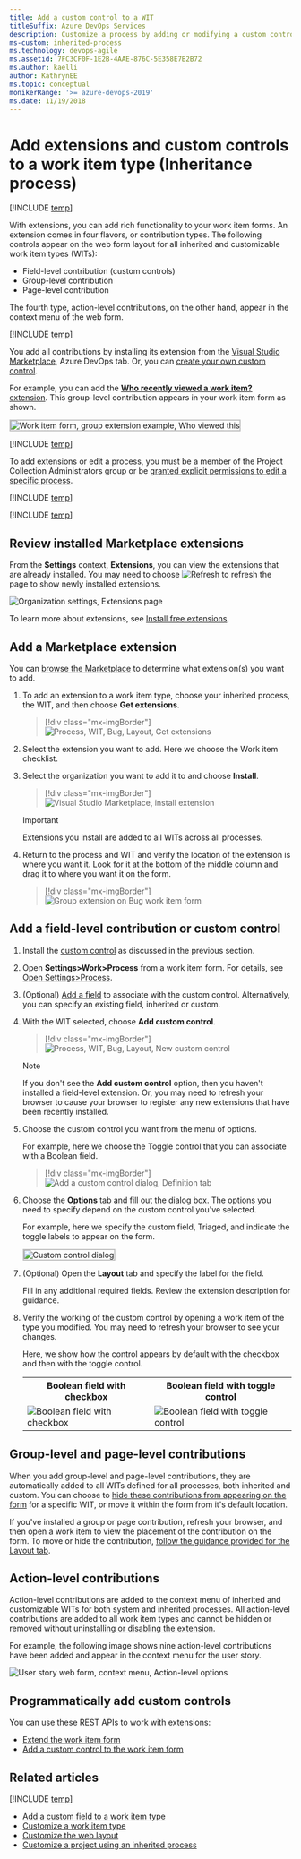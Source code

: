```yaml
---
title: Add a custom control to a WIT 
titleSuffix: Azure DevOps Services
description: Customize a process by adding or modifying a custom control for work item type when working in Azure DevOps Services
ms-custom: inherited-process
ms.technology: devops-agile
ms.assetid: 7FC3CF0F-1E2B-4AAE-876C-5E358E7B2B72
ms.author: kaelli
author: KathrynEE
ms.topic: conceptual
monikerRange: '>= azure-devops-2019'
ms.date: 11/19/2018
---
```


# Add extensions and custom controls to a work item type (Inheritance process)

[!INCLUDE [temp](../../../boards/includes/version-vsts-plus-azdevserver-2019.md)]

With extensions, you can add rich functionality to your work item forms. An extension comes in four flavors, or contribution types. The following controls appear on the web form layout for all inherited and customizable work item types (WITs):

* Field-level contribution (custom controls)
* Group-level contribution
* Page-level contribution

The fourth type, action-level contributions, on the other hand, appear in the context menu of the web form.

[!INCLUDE [temp](../includes/note-on-prem-link.md)]

You add all contributions by installing its extension from the [Visual Studio Marketplace](https://marketplace.visualstudio.com/azuredevops), Azure DevOps tab. Or, you can [create your own custom control](../../../extend/get-started/node.md).

For example, you can add the [**Who recently viewed a work item?** extension](https://marketplace.visualstudio.com/items?itemName=mmanela.vsts-workitem-recentlyviewed). This group-level contribution appears in your work item form as shown.

<img src="media/process/custom-controls-group-extension-example-who-recently-viewed.png" alt="Work item form, group extension example, Who viewed this" style="border: 2px solid #C3C3C3;" />

[!INCLUDE [temp](../includes/process-prerequisites.md)]

To add extensions or edit a process, you must be a member of the Project Collection Administrators group or be [granted explicit permissions to edit a specific process](../../../organizations/security/set-permissions-access-work-tracking.md#process-permissions).

[!INCLUDE [temp](../includes/open-process-admin-context-ts.md)]

[!INCLUDE [temp](../includes/automatic-update-project.md)]

## Review installed Marketplace extensions

From the **Settings** context, **Extensions**, you can view the extensions that are already installed. You may need to choose ![Refresh](media/process/custom-controls-refresh_extensions.png) to refresh the page to show newly installed extensions.

![Organization settings, Extensions page](media/process/custom-controls-extensions-admin-page-ts.png)

To learn more about extensions, see [Install free extensions](../../../marketplace/install-extension.md).

<a id="add-extension"> </a>

## Add a Marketplace extension

You can [browse the Marketplace](https://marketplace.visualstudio.com/search?term=control%20group%20tab%20page&target=vsts&category=Plan%20and%20track&hosting=cloud&sortBy=Relevance) to determine what extension(s) you want to add.

1.  To add an extension to a work item type, choose your inherited process, the WIT, and then choose **Get extensions**.

    > [!div class="mx-imgBorder"]  
    > ![Process, WIT, Bug, Layout, Get extensions](media/process/cprocess-choose-extensions.png)

1.  Select the extension you want to add. Here we choose the Work item checklist.

1.  Select the organization you want to add it to and choose **Install**.

    > [!div class="mx-imgBorder"]  
    > ![Visual Studio Marketplace, install extension](media/process/cprocess-install-extension.png)

    > [!IMPORTANT]  
    > Extensions you install are added to all WITs across all processes.

1.  Return to the process and WIT and verify the location of the extension is where you want it. Look for it at the bottom of the middle column and drag it to where you want it on the form.

    > [!div class="mx-imgBorder"]  
    > ![Group extension on Bug work item form](media/process/cpfield-add-checklist-extension.png)

<a id="add-field-control"></a>

## Add a field-level contribution or custom control

1.  Install the [custom control](#add-extension) as discussed in the previous section.

1.  Open **Settings>Work>Process** from a work item form. For details, see [Open Settings>Process](add-custom-wit.md#open-process-wit).

1.  (Optional) [Add a field](customize-process-field.md#add-custom-field) to associate with the custom control. Alternatively, you can specify an existing field, inherited or custom.

1.  With the WIT selected, choose **Add custom control**.

    > [!div class="mx-imgBorder"]  
    > ![Process, WIT, Bug, Layout, New custom control](media/process/cpcontrols-add-custom-control.png)

    > [!NOTE]  
    > If you don't see the **Add custom control** option, then you haven't installed a field-level extension. Or, you may need to refresh your browser to cause your browser to register any new extensions that have been recently installed.

1.  Choose the custom control you want from the menu of options.

    For example, here we choose the Toggle control that you can associate with a Boolean field.

    > [!div class="mx-imgBorder"]  
    > ![Add a  custom control dialog, Definition tab](media/process/custom-control-add-field-level-control-to-bug.png)

1.  Choose the **Options** tab and fill out the dialog box. The options you need to specify depend on the custom control you've selected.

    For example, here we specify the custom field, Triaged, and indicate the toggle labels to appear on the form.

    <img src="media/process/custom-control-add-field-level-control-to-bug-options-tab.png" alt="Custom control dialog" style="border: 2px solid #C3C3C3;" />

1.  (Optional) Open the **Layout** tab and specify the label for the field.

    Fill in any additional required fields. Review the extension description for guidance.

1.  Verify the working of the custom control by opening a work item of the type you modified. You may need to refresh your browser to see your changes.

    Here, we show how the control appears by default with the checkbox and then with the toggle control.

    <table>
    <tr><th>Boolean field with checkbox</th>
    <th>Boolean field with toggle control</th></tr>
    <tr><td><img src="media/process/boolean-checkbox.png" alt="Boolean field with checkbox"/></td>
    <td><img src="media/process/boolean-toggle.png" alt="Boolean field with toggle control"/></td>
    </tr>
    </table>

## Group-level and page-level contributions

When you add group-level and page-level contributions, they are automatically added to all WITs defined for all processes, both inherited and custom. You can choose to [hide these contributions from appearing on the form](customize-process-field.md#show-hide-field) for a specific WIT, or move it within the form from it's default location.

If you've installed a group or page contribution, refresh your browser, and then open a work item to view the placement of the contribution on the form. To move or hide the contribution, [follow the guidance provided for the Layout tab](customize-process-form.md).

## Action-level contributions

Action-level contributions are added to the context menu of inherited and customizable WITs for both system and inherited processes. All action-level contributions are added to all work item types and cannot be hidden or removed without [uninstalling or disabling the extension](../../../marketplace/uninstall-disable-vsts-extensions.md).

For example, the following image shows nine action-level contributions have been added and appear in the context menu for the user story.

![User story web form, context menu, Action-level options](media/process/custom-control-web-form-user-story-action-level-menu-options.png)

<a id="process-rest-api"> </a>

## Programmatically add custom controls

You can use these REST APIs to work with extensions:

* [Extend the work item form](../../../extend/develop/add-workitem-extension.md)
* [Add a custom control to the work item form](../../../extend/develop/custom-control.md)

## Related articles

[!INCLUDE [temp](../includes/note-audit-log-support-process.md)]

* [Add a custom field to a work item type](customize-process-field.md)
* [Customize a work item type](customize-process-wit.md)
* [Customize the web layout](customize-process-form.md)
* [Customize a project using an inherited process](customize-process.md)
